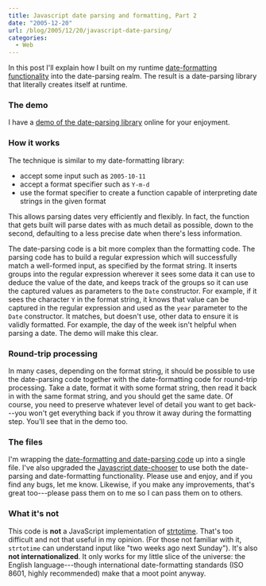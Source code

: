 ```yaml
---
title: Javascript date parsing and formatting, Part 2
date: "2005-12-20"
url: /blog/2005/12/20/javascript-date-parsing/
categories:
  - Web
---
```

In this post I'll explain how I built on my runtime [date-formatting functionality](/blog/2005/12/12/javascript-closures-for-runtime-efficiency/) into the date-parsing realm. The result is a date-parsing library that literally creates itself at runtime.

### The demo

I have a [demo of the date-parsing library](/media/2005/12/javascript-date-parsing-demo.html) online for your enjoyment.

### How it works

The technique is similar to my date-formatting library:

*   accept some input such as `2005-10-11`
*   accept a format specifier such as `Y-m-d`
*   use the format specifier to create a function capable of interpreting date strings in the given format

This allows parsing dates very efficiently and flexibly. In fact, the function that gets built will parse dates with as much detail as possible, down to the second, defaulting to a less precise date when there's less information.

The date-parsing code is a bit more complex than the formatting code. The parsing code has to build a regular expression which will successfully match a well-formed input, as specified by the format string. It inserts groups into the regular expression wherever it sees some data it can use to deduce the value of the date, and keeps track of the groups so it can use the captured values as parameters to the `Date` constructor. For example, if it sees the character `Y` in the format string, it knows that value can be captured in the regular expression and used as the `year` parameter to the `Date` constructor. It matches, but doesn't use, other data to ensure it is validly formatted. For example, the day of the week isn't helpful when parsing a date. The demo will make this clear.

### Round-trip processing

In many cases, depending on the format string, it should be possible to use the date-parsing code together with the date-formatting code for round-trip processing. Take a date, format it with some format string, then read it back in with the same format string, and you should get the same date. Of course, you need to preserve whatever level of detail you want to get back---you won't get everything back if you throw it away during the formatting step. You'll see that in the demo too.

### The files

I'm wrapping the [date-formatting and date-parsing code](https://gist.github.com/xaprb/8492729) up into a single file. I've also upgraded the [Javascript date-chooser](/blog/2005/09/29/javascript-date-chooser/) to use both the date-parsing and date-formatting functionality. Please use and enjoy, and if you find any bugs, let me know. Likewise, if you make any improvements, that's great too---please pass them on to me so I can pass them on to others.

### What it's not

This code is **not** a JavaScript implementation of <a href="http://www.php.net/manual/en/function.strtotime.php">strtotime</a>. That's too difficult and not that useful in my opinion. (For those not familiar with it, `strtotime` can understand input like "two weeks ago next Sunday"). It's also **not internationalized**. It only works for my little slice of the universe: the English language---though international date-formatting standards (ISO 8601, highly recommended) make that a moot point anyway.


